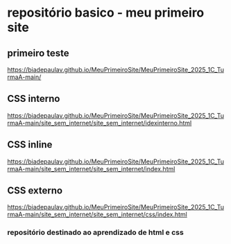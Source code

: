 # repositório basico - meu primeiro site

## primeiro teste
https://biadepaulav.github.io/MeuPrimeiroSite/MeuPrimeiroSite_2025_1C_TurmaA-main/
## CSS interno
https://biadepaulav.github.io/MeuPrimeiroSite/MeuPrimeiroSite_2025_1C_TurmaA-main/site_sem_internet/site_sem_internet/idexinterno.html
## CSS inline
https://biadepaulav.github.io/MeuPrimeiroSite/MeuPrimeiroSite_2025_1C_TurmaA-main/site_sem_internet/site_sem_internet/index.html
## CSS externo
https://biadepaulav.github.io/MeuPrimeiroSite/MeuPrimeiroSite_2025_1C_TurmaA-main/site_sem_internet/site_sem_internet/css/index.html

### repositório destinado ao aprendizado de html e css
